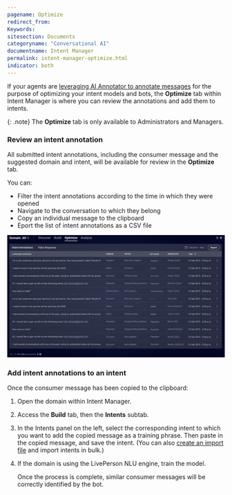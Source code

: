 ```yaml
---
pagename: Optimize
redirect_from:
Keywords:
sitesection: Documents
categoryname: "Conversational AI"
documentname: Intent Manager
permalink: intent-manager-optimize.html
indicator: both
---
```


If your agents are [leveraging AI Annotator to annotate messages](https://knowledge.liveperson.com/ai-bots-automation-ai-annotator.html) for the purpose of optimizing your intent models and bots, the **Optimize** tab within Intent Manager is where you can review the annotations and add them to intents.

{: .note} 
The **Optimize** tab is only available to Administrators and Managers.

### Review an intent annotation
All submitted intent annotations, including the consumer message and the suggested domain and intent, will be available for review in the **Optimize** tab. 

You can:
* Filter the intent annotations according to the time in which they were opened
* Navigate to the conversation to which they belong
* Copy an individual message to the clipboard
* Eport the list of intent annotations as a CSV file

<img class="fancyimage" alt="The Optimize tab in Intent Manager" style="width:800px" src="img/ConvoBuilder/im_optimize1.png">

### Add intent annotations to an intent
Once the consumer message has been copied to the clipboard:

1. Open the domain within Intent Manager.
2. Access the **Build** tab, then the **Intents** subtab.
3. In the Intents panel on the left, select the corresponding intent to which you want to add the copied message as a training phrase. Then paste in the copied message, and save the intent. (You can also [create an import file](intent-manager-build-domains.html#create-an-import-file) and import intents in bulk.)
5. If the domain is using the LivePerson NLU engine, train the model.

    Once the process is complete, similar consumer messages will be correctly identified by the bot. 
